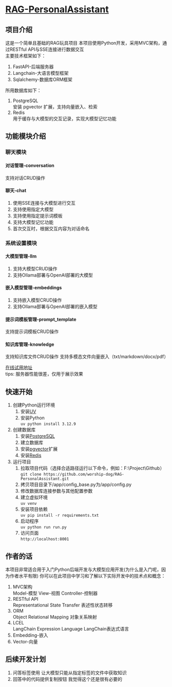 # [RAG-PersonalAssistant](https://github.com/worship-dog/RAG-PersonalAssistant)

## 项目介绍  
这是一个简单且基础的RAG玩具项目
本项目使用Python开发，采用MVC架构，通过RESTful API与SSE连接进行数据交互  
主要技术框架如下：
1. FastAPI-后端服务器
2. Langchain-大语言模型框架
3. Sqlalchemy-数据库ORM框架

所用数据库如下：
1. PostgreSQL  
   安装 pgvector 扩展，支持向量嵌入、检索
2. Redis  
   用于缓存与大模型的交互记录，实现大模型记忆功能

## 功能模块介绍
### 聊天模块
#### 对话管理-conversation
支持对话CRUD操作
#### 聊天-chat
1. 使用SSE连接与大模型进行交互 
2. 支持使用指定大模型
3. 支持使用指定提示词模板
4. 支持大模型记忆功能
5. 首次交互时，根据交互内容为对话命名
### 系统设置模块
#### 大模型管理-llm
1. 支持大模型CRUD操作
2. 支持Ollama部署与OpenAI部署的大模型
#### 嵌入模型管理-embeddings
1. 支持嵌入模型CRUD操作
2. 支持Ollama部署与OpenAI部署的嵌入模型
#### 提示词模板管理-prompt_template
支持提示词模板CRUD操作
#### 知识库管理-knowledge
支持知识库文件CRUD操作
支持多模态文件向量嵌入（txt/markdown/docx/pdf）

[在线试用地址](https://chat.worship-dog.site)  
tips: 服务器性能很差，仅用于展示效果

## 快速开始
1. 创建Python运行环境
   1. 安装[UV](https://uv.doczh.com/getting-started/installation/)
   2. 安装Python  
      `uv python install 3.12.9`
2. 创建数据库
   1. 安装[PostgreSQL](https://www.postgresql.org/download/)
   2. 建立数据库
   3. 安装[pgvector](https://github.com/pgvector/pgvector)扩展
   4. 安装[Redis](https://www.redis.net.cn/)
3. 运行项目
   1. 拉取项目代码（选择合适路径运行以下命令，例如：F:\Project\Github）  
      `git clone https://github.com/worship-dog/RAG-PersonalAssistant.git`
   2. 拷贝项目目录下/app/config_base.py为/app/config.py
   3. 修改数据库连接参数与其他配置参数
   4. 建立虚拟环境  
      `uv venv`
   5. 安装项目依赖  
      `uv pip install -r requirements.txt`
   6. 启动程序  
      `uv python run run.py`
   7. 访问页面  
      `http://localhost:8001`

## 作者的话
本项目非常适合用于入门Python后端开发与大模型应用开发(为什么是入门呢，因为作者水平有限)
你可以在此项目中学习和了解以下实际开发中的技术点和概念：
1. MVC架构  
   Model-模型 View-视图 Controller-控制器
2. RESTful API  
   Representational State Transfer 表述性状态转移
3. ORM  
   Object Relational Mapping 对象关系映射
4. LCEL  
   LangChain Expression Language LangChain表达式语言
5. Embedding-嵌入
6. Vector-向量

## 后续开发计划
1. 问答标签使用
   让大模型只能从指定标签的文件中获取知识
2. 回答中的代码提供复制按钮
   我觉得这个还是很有必要的
